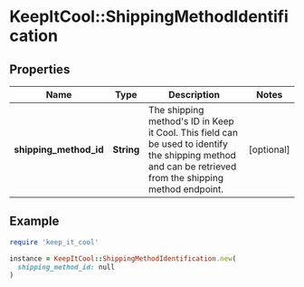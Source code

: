# KeepItCool::ShippingMethodIdentification

## Properties

| Name | Type | Description | Notes |
| ---- | ---- | ----------- | ----- |
| **shipping_method_id** | **String** | The shipping method&#39;s ID in Keep it Cool. This field can be used to identify the shipping method and can be retrieved from the shipping method endpoint. | [optional] |

## Example

```ruby
require 'keep_it_cool'

instance = KeepItCool::ShippingMethodIdentification.new(
  shipping_method_id: null
)
```

